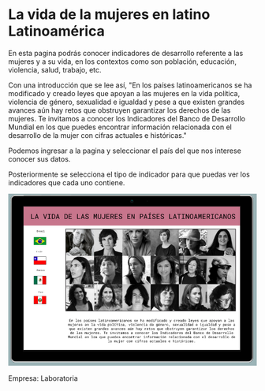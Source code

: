 # La vida de la mujeres en latino Latinoamérica

En esta pagina podrás conocer indicadores de desarrollo referente a las mujeres y a su vida, en los contextos como son población, educación, violencia, salud, trabajo, etc.

Con una introducción que se lee así,
"En los países latinoamericanos se ha modificado y creado leyes que apoyan a las mujeres en la vida política, violencia de género, sexualidad e igualdad y pese a que existen grandes avances aún hay retos que obstruyen garantizar los derechos de las mujeres. Te invitamos a conocer los Indicadores del Banco de Desarrollo Mundial en los que puedes encontrar información relacionada con el desarrollo de la mujer con cifras actuales e históricas."

Podemos ingresar a la pagina y seleccionar el país del que nos interese conocer sus datos.

Posteriormente se selecciona el tipo de indicador para que puedas ver los indicadores que cada uno contiene.

![Prototipo](datalovers.png)

Empresa: Laboratoria

